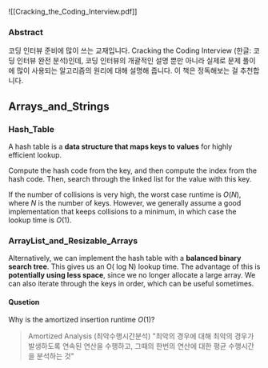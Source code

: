 ![[Cracking_the_Coding_Interview.pdf]]
### Abstract
코딩 인터뷰 준비에 많이 쓰는 교재입니다. 
Cracking the Coding Interview (한글: 코딩 인터뷰 완전 분석)인데, 코딩 인터뷰의 개괄적인 설명 뿐만 아니라 실제로 문제 풀이에 많이 사용되는 알고리즘의 원리에 대해 설명해 줍니다. 
이 책은 정독해보는 걸 추천합니다.

## Arrays_and_Strings
### Hash_Table
A hash table is a **data structure that maps keys to values** for highly efficient lookup.

Compute the hash code from the key, and then compute the index from the hash code.
Then, search through the linked list for the value with this key.

If the number of collisions is very high, the worst case runtime is $O(N)$, where $N$ is the number of keys. However, we generally assume a good implementation that keeps collisions to a minimum, in which case the lookup time is $O(1)$.

### ArrayList_and_Resizable_Arrays
Alternatively, we can implement the hash table with a **balanced binary search tree**. This gives us an O( log N) lookup time. The advantage of this is **potentially using less space**, since we no longer allocate a large array. We can also iterate through the keys in order, which can be useful sometimes. 

#### Qusetion
Why is the amortized insertion runtime $O(1)$? 

> Amortized Analysis (최악수행시간분석)
> "최악의 경우에 대해 최악의 경우가 발생하도록 연속된 연산을 수행하고,
> 그때의 한번의 연산에 대한 평균 수행시간을 분석하는 것"